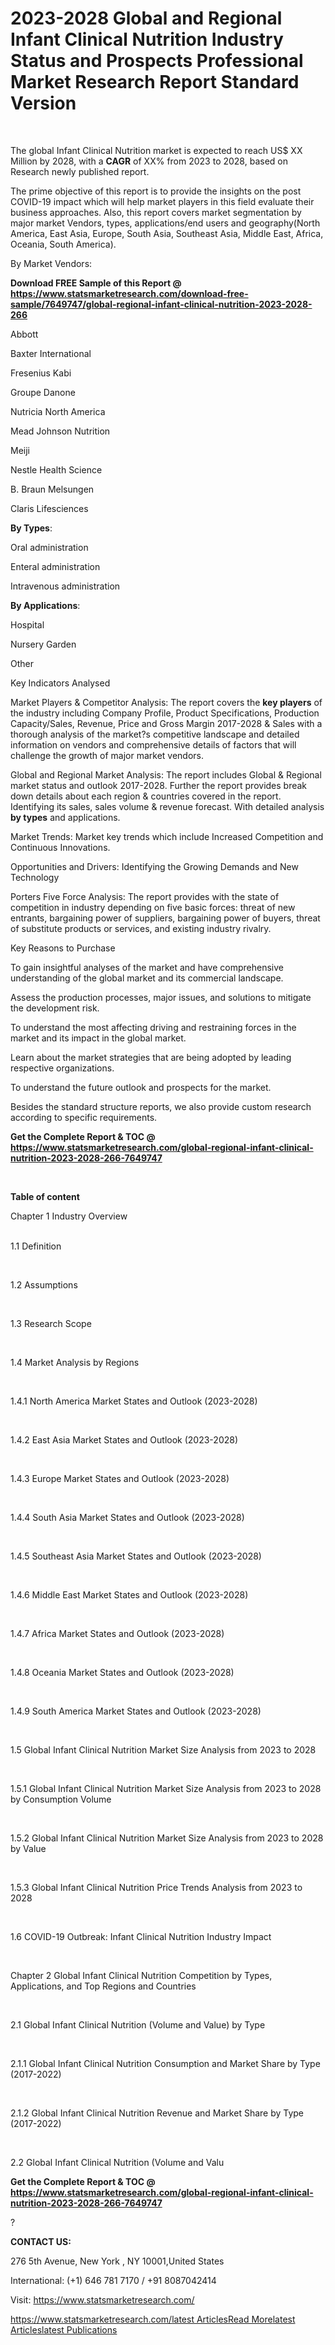 <h1>2023-2028 Global and Regional Infant Clinical Nutrition Industry Status and Prospects Professional Market Research Report Standard Version</h1><br/><p>The global Infant Clinical Nutrition market is expected to reach US$ XX Million by 2028, with a <strong>CAGR</strong> of XX% from 2023 to 2028, based on Research newly published report.</p>
 
 
 
 <p>The prime objective of this report is to provide the insights on the post COVID-19 impact which will help market players in this field evaluate their business approaches. Also, this report covers market segmentation by major market Vendors, types, applications/end users and geography(North America, East Asia, Europe, South Asia, Southeast Asia, Middle East, Africa, Oceania, South America).</p>
 
 
 
 <p>By Market Vendors:</p>
 
 
 
 <p><strong>Download FREE Sample of this Report @ <a href="https://www.statsmarketresearch.com/download-free-sample/7649747/global-regional-infant-clinical-nutrition-2023-2028-266">https://www.statsmarketresearch.com/download-free-sample/7649747/global-regional-infant-clinical-nutrition-2023-2028-266</a></strong></p>
 
 
 
 <p>Abbott</p>
 
 
 
 <p>Baxter International</p>
 
 
 
 <p>Fresenius Kabi</p>
 
 
 
 <p>Groupe Danone</p>
 
 
 
 <p>Nutricia North America</p>
 
 
 
 <p>Mead Johnson Nutrition</p>
 
 
 
 <p>Meiji</p>
 
 
 
 <p>Nestle Health Science</p>
 
 
 
 <p>B. Braun Melsungen</p>
 
 
 
 <p>Claris Lifesciences</p>
 
 
 
 <p><strong>By Types</strong>:</p>
 
 
 
 <p>Oral administration</p>
 
 
 
 <p>Enteral administration</p>
 
 
 
 <p>Intravenous administration</p>
 
 
 
 <p><strong><strong>By Applications</strong></strong>:</p>
 
 
 
 <p>Hospital</p>
 
 
 
 <p>Nursery Garden</p>
 
 
 
 <p>Other</p>
 
 
 
 <p>Key Indicators Analysed</p>
 
 
 
 <p>Market Players & Competitor Analysis: The report covers the <strong>key players</strong> of the industry including Company Profile, Product Specifications, Production Capacity/Sales, Revenue, Price and Gross Margin 2017-2028 & Sales with a thorough analysis of the market?s competitive landscape and detailed information on vendors and comprehensive details of factors that will challenge the growth of major market vendors.</p>
 
 
 
 <p>Global and Regional Market Analysis: The report includes Global & Regional market status and outlook 2017-2028. Further the report provides break down details about each region & countries covered in the report. Identifying its sales, sales volume & revenue forecast. With detailed analysis <strong>by types</strong> and applications.</p>
 
 
 
 <p>Market Trends: Market key trends which include Increased Competition and Continuous Innovations.</p>
 
 
 
 <p>Opportunities and Drivers: Identifying the Growing Demands and New Technology</p>
 
 
 
 <p>Porters Five Force Analysis: The report provides with the state of competition in industry depending on five basic forces: threat of new entrants, bargaining power of suppliers, bargaining power of buyers, threat of substitute products or services, and existing industry rivalry.</p>
 
 
 
 <p>Key Reasons to Purchase</p>
 
 
 
 <p>To gain insightful analyses of the market and have comprehensive understanding of the global market and its commercial landscape.</p>
 
 
 
 <p>Assess the production processes, major issues, and solutions to mitigate the development risk.</p>
 
 
 
 <p>To understand the most affecting driving and restraining forces in the market and its impact in the global market.</p>
 
 
 
 <p>Learn about the market strategies that are being adopted by leading respective organizations.</p>
 
 
 
 <p>To understand the future outlook and prospects for the market.</p>
 
 
 
 <p>Besides the standard structure reports, we also provide custom research according to specific requirements.</p>
 
 
 
 <div><b>Get the Complete Report & TOC @ <a href="https://www.statsmarketresearch.com/global-regional-infant-clinical-nutrition-2023-2028-266-7649747">https://www.statsmarketresearch.com/global-regional-infant-clinical-nutrition-2023-2028-266-7649747</a></b></div>
 
 
 
 <p><br />
 
 <b>Table of content</b></p>
 
 
 
 <p>Chapter 1 Industry Overview<br />
 
 <br />
 
 1.1 Definition<br />
 
 <br />
 
 1.2 Assumptions<br />
 
 <br />
 
 1.3 Research Scope<br />
 
 <br />
 
 1.4 Market Analysis by Regions<br />
 
 <br />
 
 1.4.1 North America Market States and Outlook (2023-2028)<br />
 
 <br />
 
 1.4.2 East Asia Market States and Outlook (2023-2028)<br />
 
 <br />
 
 1.4.3 Europe Market States and Outlook (2023-2028)<br />
 
 <br />
 
 1.4.4 South Asia Market States and Outlook (2023-2028)<br />
 
 <br />
 
 1.4.5 Southeast Asia Market States and Outlook (2023-2028)<br />
 
 <br />
 
 1.4.6 Middle East Market States and Outlook (2023-2028)<br />
 
 <br />
 
 1.4.7 Africa Market States and Outlook (2023-2028)<br />
 
 <br />
 
 1.4.8 Oceania Market States and Outlook (2023-2028)<br />
 
 <br />
 
 1.4.9 South America Market States and Outlook (2023-2028)<br />
 
 <br />
 
 1.5 Global Infant Clinical Nutrition Market Size Analysis from 2023 to 2028<br />
 
 <br />
 
 1.5.1 Global Infant Clinical Nutrition Market Size Analysis from 2023 to 2028 by Consumption Volume<br />
 
 <br />
 
 1.5.2 Global Infant Clinical Nutrition Market Size Analysis from 2023 to 2028 by Value<br />
 
 <br />
 
 1.5.3 Global Infant Clinical Nutrition Price Trends Analysis from 2023 to 2028<br />
 
 <br />
 
 1.6 COVID-19 Outbreak: Infant Clinical Nutrition Industry Impact<br />
 
 <br />
 
 Chapter 2 Global Infant Clinical Nutrition Competition by Types, Applications, and Top Regions and Countries<br />
 
 <br />
 
 2.1 Global Infant Clinical Nutrition (Volume and Value) by Type<br />
 
 <br />
 
 2.1.1 Global Infant Clinical Nutrition Consumption and Market Share by Type (2017-2022)<br />
 
 <br />
 
 2.1.2 Global Infant Clinical Nutrition Revenue and Market Share by Type (2017-2022)<br />
 
 <br />
 
 2.2 Global Infant Clinical Nutrition (Volume and Valu</p>
 
 
 
 <div><b>Get the Complete Report & TOC @ <a href="https://www.statsmarketresearch.com/global-regional-infant-clinical-nutrition-2023-2028-266-7649747">https://www.statsmarketresearch.com/global-regional-infant-clinical-nutrition-2023-2028-266-7649747</a></b></div>
 
 
 
 <p>? </p>
 
 
 
 <p><b>CONTACT US:</b><br />
 
 276 5th Avenue, New York , NY 10001,United States<br />
 
 International: (+1) 646 781 7170 / +91 8087042414<br />
 
 Visit: <a href="https://www.statsmarketresearch.com/">https://www.statsmarketresearch.com/</a><br />
 
 <a href="https://gyeongbokgung.com">https://www.statsmarketresearch.com/</a><a href="https://hallyeomaritime.com">latest Articles</a><a href="https://jingwansa.com">Read More</a><a href="https://nguoiviet.jp/">latest Articles</a><a href="https://www.intelmarketresearch.com/">latest Publications</a></p>